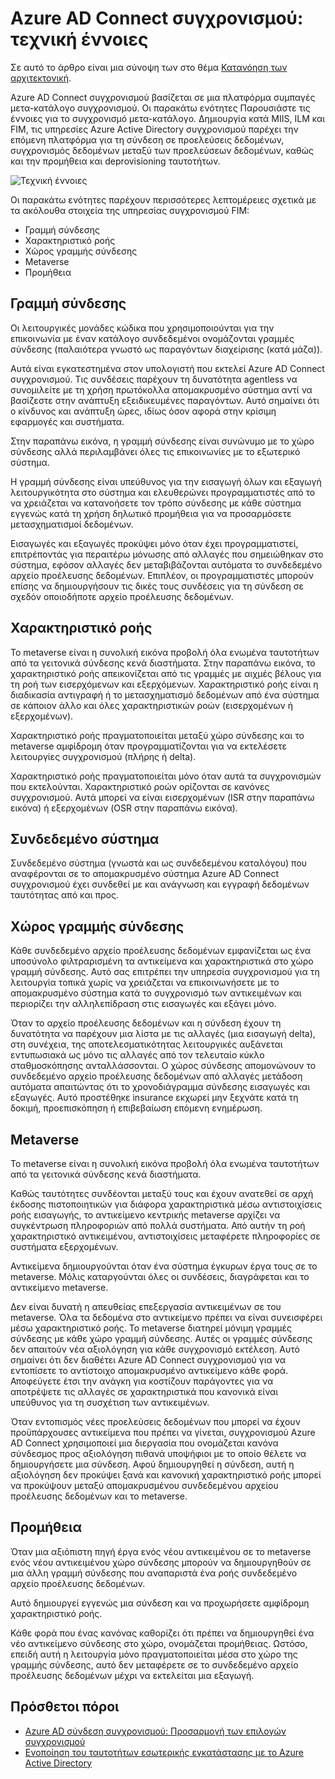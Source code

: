<properties
    pageTitle="Azure AD Connect συγχρονισμού: τεχνική έννοιες | Microsoft Azure"
    description="Εξηγεί τις έννοιες τεχνική Azure AD Connect συγχρονισμού."
    services="active-directory"
    documentationCenter=""
    authors="markusvi"
    manager="femila"
    editor=""/>

<tags
    ms.service="active-directory"
    ms.workload="identity"
    ms.tgt_pltfrm="na"
    ms.devlang="na"
    ms.topic="article"
    ms.date="10/10/2016"
    ms.author="markusvi;andkjell"/>


# <a name="azure-ad-connect-sync-technical-concepts"></a>Azure AD Connect συγχρονισμού: τεχνική έννοιες
Σε αυτό το άρθρο είναι μια σύνοψη των στο θέμα [Κατανόηση των αρχιτεκτονική](active-directory-aadconnectsync-technical-concepts.md).

Azure AD Connect συγχρονισμού βασίζεται σε μια πλατφόρμα συμπαγές μετα-κατάλογο συγχρονισμού.
Οι παρακάτω ενότητες Παρουσιάστε τις έννοιες για το συγχρονισμό μετα-κατάλογο.
Δημιουργία κατά MIIS, ILM και FIM, τις υπηρεσίες Azure Active Directory συγχρονισμού παρέχει την επόμενη πλατφόρμα για τη σύνδεση σε προελεύσεις δεδομένων, συγχρονισμός δεδομένων μεταξύ των προελεύσεων δεδομένων, καθώς και την προμήθεια και deprovisioning ταυτοτήτων.

![Τεχνική έννοιες](./media/active-directory-aadconnectsync-technical-concepts/scenario.png)

Οι παρακάτω ενότητες παρέχουν περισσότερες λεπτομέρειες σχετικά με τα ακόλουθα στοιχεία της υπηρεσίας συγχρονισμού FIM:

- Γραμμή σύνδεσης
- Χαρακτηριστικό ροής
- Χώρος γραμμής σύνδεσης
- Metaverse
- Προμήθεια

## <a name="connector"></a>Γραμμή σύνδεσης

Οι λειτουργικές μονάδες κώδικα που χρησιμοποιούνται για την επικοινωνία με έναν κατάλογο συνδεδεμένοι ονομάζονται γραμμές σύνδεσης (παλαιότερα γνωστό ως παραγόντων διαχείρισης (κατά μάζα)).

Αυτά είναι εγκατεστημένα στον υπολογιστή που εκτελεί Azure AD Connect συγχρονισμού.
Τις συνδέσεις παρέχουν τη δυνατότητα agentless να συνομιλείτε με τη χρήση πρωτόκολλα απομακρυσμένο σύστημα αντί να βασίζεστε στην ανάπτυξη εξειδικευμένες παραγόντων. Αυτό σημαίνει ότι ο κίνδυνος και ανάπτυξη ώρες, ιδίως όσον αφορά στην κρίσιμη εφαρμογές και συστήματα.

Στην παραπάνω εικόνα, η γραμμή σύνδεσης είναι συνώνυμο με το χώρο σύνδεσης αλλά περιλαμβάνει όλες τις επικοινωνίες με το εξωτερικό σύστημα.

Η γραμμή σύνδεσης είναι υπεύθυνος για την εισαγωγή όλων και εξαγωγή λειτουργικότητα στο σύστημα και ελευθερώνει προγραμματιστές από το να χρειάζεται να κατανοήσετε τον τρόπο σύνδεσης με κάθε σύστημα εγγενώς κατά τη χρήση δηλωτικό προμήθεια για να προσαρμόσετε μετασχηματισμοί δεδομένων.

Εισαγωγές και εξαγωγές προκύψει μόνο όταν έχει προγραμματιστεί, επιτρέποντάς για περαιτέρω μόνωσης από αλλαγές που σημειώθηκαν στο σύστημα, εφόσον αλλαγές δεν μεταβιβάζονται αυτόματα το συνδεδεμένο αρχείο προέλευσης δεδομένων. Επιπλέον, οι προγραμματιστές μπορούν επίσης να δημιουργήσουν τις δικές τους συνδέσεις για τη σύνδεση σε σχεδόν οποιοδήποτε αρχείο προέλευσης δεδομένων.

## <a name="attribute-flow"></a>Χαρακτηριστικό ροής

Το metaverse είναι η συνολική εικόνα προβολή όλα ενωμένα ταυτοτήτων από τα γειτονικά σύνδεσης κενά διαστήματα. Στην παραπάνω εικόνα, το χαρακτηριστικό ροής απεικονίζεται από τις γραμμές με αιχμές βέλους για τη ροή των εισερχόμενων και εξερχόμενων. Χαρακτηριστικό ροής είναι η διαδικασία αντιγραφή ή το μετασχηματισμό δεδομένων από ένα σύστημα σε κάποιον άλλο και όλες χαρακτηριστικών ροών (εισερχομένων ή εξερχομένων).

Χαρακτηριστικό ροής πραγματοποιείται μεταξύ χώρο σύνδεσης και το metaverse αμφίδρομη όταν προγραμματίζονται για να εκτελέσετε λειτουργίες συγχρονισμού (πλήρης ή delta).

Χαρακτηριστικό ροής πραγματοποιείται μόνο όταν αυτά τα συγχρονισμών που εκτελούνται. Χαρακτηριστικό ροών ορίζονται σε κανόνες συγχρονισμού. Αυτά μπορεί να είναι εισερχομένων (ISR στην παραπάνω εικόνα) ή εξερχομένων (OSR στην παραπάνω εικόνα).

## <a name="connected-system"></a>Συνδεδεμένο σύστημα

Συνδεδεμένο σύστημα (γνωστά και ως συνδεδεμένου καταλόγου) που αναφέρονται σε το απομακρυσμένο σύστημα Azure AD Connect συγχρονισμού έχει συνδεθεί με και ανάγνωση και εγγραφή δεδομένων ταυτότητας από και προς.

## <a name="connector-space"></a>Χώρος γραμμής σύνδεσης

Κάθε συνδεδεμένο αρχείο προέλευσης δεδομένων εμφανίζεται ως ένα υποσύνολο φιλτραρισμένη τα αντικείμενα και χαρακτηριστικά στο χώρο γραμμή σύνδεσης.
Αυτό σας επιτρέπει την υπηρεσία συγχρονισμού για τη λειτουργία τοπικά χωρίς να χρειάζεται να επικοινωνήσετε με το απομακρυσμένο σύστημα κατά το συγχρονισμό των αντικειμένων και περιορίζει την αλληλεπίδραση στις εισαγωγές και εξάγει μόνο.

Όταν το αρχείο προέλευσης δεδομένων και η σύνδεση έχουν τη δυνατότητα να παρέχουν μια λίστα με τις αλλαγές (μια εισαγωγή delta), στη συνέχεια, της αποτελεσματικότητας λειτουργικές αυξάνεται εντυπωσιακά ως μόνο τις αλλαγές από τον τελευταίο κύκλο σταθμοσκόπησης ανταλλάσσονται. Ο χώρος σύνδεσης απομονώνουν το συνδεδεμένο αρχείο προέλευσης δεδομένων από αλλαγές μετάδοση αυτόματα απαιτώντας ότι το χρονοδιάγραμμα σύνδεσης εισαγωγές και εξαγωγές. Αυτό προστέθηκε insurance εκχωρεί μην ξεχνάτε κατά τη δοκιμή, προεπισκόπηση ή επιβεβαίωση επόμενη ενημέρωση.

## <a name="metaverse"></a>Metaverse

Το metaverse είναι η συνολική εικόνα προβολή όλα ενωμένα ταυτοτήτων από τα γειτονικά σύνδεσης κενά διαστήματα.

Καθώς ταυτότητες συνδέονται μεταξύ τους και έχουν ανατεθεί σε αρχή έκδοσης πιστοποιητικών για διάφορα χαρακτηριστικά μέσω αντιστοιχίσεις ροής εισαγωγής, το αντικείμενο κεντρικής metaverse αρχίζει να συγκέντρωση πληροφοριών από πολλά συστήματα. Από αυτήν τη ροή χαρακτηριστικό αντικειμένου, αντιστοιχίσεις μεταφέρετε πληροφορίες σε συστήματα εξερχομένων.

Αντικείμενα δημιουργούνται όταν ένα σύστημα έγκυρων έργα τους σε το metaverse. Μόλις καταργούνται όλες οι συνδέσεις, διαγράφεται και το αντικείμενο metaverse.

Δεν είναι δυνατή η απευθείας επεξεργασία αντικειμένων σε του metaverse. Όλα τα δεδομένα στο αντικείμενο πρέπει να είναι συνεισφέρει μέσω χαρακτηριστικό ροής. Το metaverse διατηρεί μόνιμη γραμμές σύνδεσης με κάθε χώρο γραμμή σύνδεσης. Αυτές οι γραμμές σύνδεσης δεν απαιτούν νέα αξιολόγηση για κάθε συγχρονισμό εκτέλεση. Αυτό σημαίνει ότι δεν διαθέτει Azure AD Connect συγχρονισμού για να εντοπίσετε το αντίστοιχο απομακρυσμένο αντικείμενο κάθε φορά. Αποφεύγετε έτσι την ανάγκη για κοστίζουν παράγοντες για να αποτρέψετε τις αλλαγές σε χαρακτηριστικά που κανονικά είναι υπεύθυνος για τη συσχέτιση των αντικειμένων.

Όταν εντοπισμός νέες προελεύσεις δεδομένων που μπορεί να έχουν προϋπάρχουσες αντικείμενα που πρέπει να γίνεται, συγχρονισμού Azure AD Connect χρησιμοποιεί μια διεργασία που ονομάζεται κανόνα σύνδεσμος προς αξιολόγηση πιθανά υποψήφιοι με το οποίο θέλετε να δημιουργήσετε μια σύνδεση.
Αφού δημιουργηθεί η σύνδεση, αυτή η αξιολόγηση δεν προκύψει ξανά και κανονική χαρακτηριστικό ροής μπορεί να προκύψουν μεταξύ απομακρυσμένου συνδεδεμένου αρχείου προέλευσης δεδομένων και το metaverse.

## <a name="provisioning"></a>Προμήθεια

Όταν μια αξιόπιστη πηγή έργα ενός νέου αντικειμένου σε το metaverse ενός νέου αντικειμένου χώρο σύνδεσης μπορούν να δημιουργηθούν σε μια άλλη γραμμή σύνδεσης που αναπαριστά ένα ροής συνδεδεμένο αρχείο προέλευσης δεδομένων.

Αυτό δημιουργεί εγγενώς μια σύνδεση και να προχωρήσετε αμφίδρομη χαρακτηριστικό ροής.

Κάθε φορά που ένας κανόνας καθορίζει ότι πρέπει να δημιουργηθεί ένα νέο αντικείμενο σύνδεσης στο χώρο, ονομάζεται προμήθειας. Ωστόσο, επειδή αυτή η λειτουργία μόνο πραγματοποιείται μέσα στο χώρο της γραμμής σύνδεσης, αυτό δεν μεταφέρετε σε το συνδεδεμένο αρχείο προέλευσης δεδομένων μέχρι να εκτελείται μια εξαγωγή.

## <a name="additional-resources"></a>Πρόσθετοι πόροι

* [Azure AD σύνδεση συγχρονισμού: Προσαρμογή των επιλογών συγχρονισμού](active-directory-aadconnectsync-whatis.md)
* [Ενοποίηση του ταυτοτήτων εσωτερικής εγκατάστασης με το Azure Active Directory](active-directory-aadconnect.md)

<!--Image references-->
[1]: ./media/active-directory-aadsync-technical-concepts/ic750598.png
